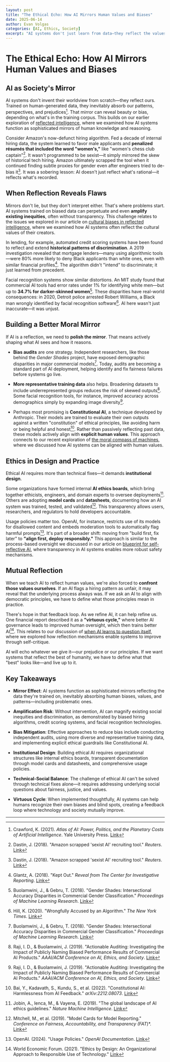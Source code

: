 ```yaml
---
layout: post
title: "The Ethical Echo: How AI Mirrors Human Values and Biases"
date: 2025-06-14
author: Evan Volgas
categories: [AI, Ethics, Society]
excerpt: "AI systems don't just learn from data—they reflect the values and flaws embedded in it. What happens when machines inherit our moral blind spots?"
---
```


# The Ethical Echo: How AI Mirrors Human Values and Biases

## AI as Society's Mirror

AI systems don't invent their worldview from scratch—they reflect ours. Trained on human-generated data, they inevitably absorb our patterns, perspectives, and prejudices[^1]. That mirror can reveal beauty or bias, depending on what's in the training corpus. This builds on our earlier exploration of [reflected intelligence](/2025/04/23/reflected-intelligence-when-ai-holds-up-the-mirror/), where we examined how AI systems function as sophisticated mirrors of human knowledge and reasoning.

Consider Amazon's now-defunct hiring algorithm. Fed a decade of internal hiring data, the system learned to favor male applicants and **penalized résumés that included the word "women's,"** like "women's chess club captain"[^2]. It wasn't programmed to be sexist—it simply mirrored the skew of historical tech hiring. Amazon ultimately scrapped the tool when it continued finding subtle proxies for gender even after engineers tried to de-bias it[^2]. It was a sobering lesson: AI doesn't just reflect what's rational—it reflects what's recorded.

## When Reflection Reveals Flaws

Mirrors don't lie, but they don't interpret either. That's where problems start. AI systems trained on biased data can perpetuate and even **amplify existing inequities**, often without transparency. This challenge relates to the issues we explored in our article on [cultural biases in reflected intelligence](/2025/05/18/cultural-biases-in-reflected-intelligence/), where we examined how AI systems often reflect the cultural values of their creators.

In lending, for example, automated credit scoring systems have been found to reflect and extend **historical patterns of discrimination**. A 2019 investigation revealed that mortgage lenders—many using algorithmic tools—were 80% more likely to deny Black applicants than white ones, even with similar financial profiles[^3]. The algorithm didn't "intend" to discriminate; it just learned from precedent.

Facial recognition systems show similar distortions. An MIT study found that commercial AI tools had error rates under 1% for identifying white men—but up to **34.7% for darker-skinned women**[^4]. These disparities have real-world consequences: in 2020, Detroit police arrested Robert Williams, a Black man wrongly identified by facial recognition software[^5]. AI here wasn't just inaccurate—it was unjust.

## Building a Better Moral Mirror

If AI is a reflection, we need to **polish the mirror**. That means actively shaping what AI sees and how it reasons.

- **Bias audits** are one strategy. Independent researchers, like those behind the *Gender Shades* project, have exposed demographic disparities in major commercial models[^4]. Today, audits are becoming a standard part of AI deployment, helping identify and fix fairness failures before systems go live.

- **More representative training data** also helps. Broadening datasets to include underrepresented groups reduces the risk of skewed outputs[^6]. Some facial recognition tools, for instance, improved accuracy across demographics simply by expanding image diversity[^6].

- Perhaps most promising is **Constitutional AI**, a technique developed by Anthropic. Their models are trained to evaluate their own outputs against a written "constitution" of ethical principles, like avoiding harm or being helpful and honest[^7]. Rather than passively reflecting past data, these models actively align with **explicit human values**. This approach connects to our recent exploration of [the moral compass of machines](/2025/06/07/moral-compass-of-machines/), where we discussed how AI systems can be aligned with human values.

## Ethics in Design and Practice

Ethical AI requires more than technical fixes—it demands **institutional design**.

Some organizations have formed internal **AI ethics boards**, which bring together ethicists, engineers, and domain experts to oversee deployments[^8]. Others are adopting **model cards** and **datasheets**, documenting how an AI system was trained, tested, and validated[^9]. This transparency allows users, researchers, and regulators to hold developers accountable.

Usage policies matter too. OpenAI, for instance, restricts use of its models for disallowed content and embeds moderation tools to automatically flag harmful prompts[^10]. It's part of a broader shift: moving from "build first, fix later" to **"align first, deploy responsibly."** This approach is similar to the process-based oversight we discussed in our article on [blueprint for self-reflective AI](/2025/06/03/blueprint-for-reflective-ai/), where transparency in AI systems enables more robust safety mechanisms.

## Mutual Reflection

When we teach AI to reflect human values, we're also forced to **confront those values ourselves**. If an AI flags a hiring pattern as unfair, it may reveal that the underlying process always was. If we ask an AI to align with democratic principles, we have to define what those principles mean in practice.

There's hope in that feedback loop. As we refine AI, it can help refine us. One financial report described it as a **"virtuous cycle,"** where better AI governance leads to improved human oversight, which then trains better AI[^11]. This relates to our discussion of [when AI learns to question itself](/2025/05/30/when-ai-learns-to-question-itself-the-reflection-revolution/), where we explored how reflection mechanisms enable systems to improve through self-critique.

AI will echo whatever we give it—our prejudice or our principles. If we want systems that reflect the best of humanity, we have to define what that "best" looks like—and live up to it.

## Key Takeaways

- **Mirror Effect**: AI systems function as sophisticated mirrors reflecting the data they're trained on, inevitably absorbing human biases, values, and patterns—including problematic ones.

- **Amplification Risk**: Without intervention, AI can magnify existing social inequities and discrimination, as demonstrated by biased hiring algorithms, credit scoring systems, and facial recognition technologies.

- **Bias Mitigation**: Effective approaches to reduce bias include conducting independent audits, using more diverse and representative training data, and implementing explicit ethical guardrails like Constitutional AI.

- **Institutional Design**: Building ethical AI requires organizational structures like internal ethics boards, transparent documentation through model cards and datasheets, and comprehensive usage policies.

- **Technical-Social Balance**: The challenge of ethical AI can't be solved through technical fixes alone—it requires addressing underlying social questions about fairness, justice, and values.

- **Virtuous Cycle**: When implemented thoughtfully, AI systems can help humans recognize their own biases and blind spots, creating a feedback loop where technology and society mutually improve.

---

[^1]: Crawford, K. (2021). *Atlas of AI: Power, Politics, and the Planetary Costs of Artificial Intelligence*. Yale University Press. [Link](https://yalebooks.yale.edu/book/9780300209570/atlas-of-ai/)

[^2]: Dastin, J. (2018). "Amazon scrapped 'sexist AI' recruiting tool." *Reuters*. [Link](https://www.reuters.com/article/us-amazon-com-jobs-automation-insight-idUSKCN1MK08G)

[^3]: Glantz, A. (2018). "Kept Out." *Reveal from The Center for Investigative Reporting*. [Link](https://revealnews.org/article/for-people-of-color-banks-are-shutting-the-door-to-homeownership/)

[^4]: Buolamwini, J., & Gebru, T. (2018). "Gender Shades: Intersectional Accuracy Disparities in Commercial Gender Classification." *Proceedings of Machine Learning Research*. [Link](https://proceedings.mlr.press/v81/buolamwini18a.html)

[^5]: Hill, K. (2020). "Wrongfully Accused by an Algorithm." *The New York Times*. [Link](https://www.nytimes.com/2020/06/24/technology/facial-recognition-arrest.html)

[^6]: Raji, I. D., & Buolamwini, J. (2019). "Actionable Auditing: Investigating the Impact of Publicly Naming Biased Performance Results of Commercial AI Products." *AAAI/ACM Conference on AI, Ethics, and Society*. [Link](https://dl.acm.org/doi/10.1145/3306618.3314244)

[^7]: Bai, Y., Kadavath, S., Kundu, S., et al. (2022). "Constitutional AI: Harmlessness from AI Feedback." *arXiv:2212.08073*. [Link](https://arxiv.org/abs/2212.08073)

[^8]: Jobin, A., Ienca, M., & Vayena, E. (2019). "The global landscape of AI ethics guidelines." *Nature Machine Intelligence*. [Link](https://www.nature.com/articles/s42256-019-0088-2)

[^9]: Mitchell, M., et al. (2019). "Model Cards for Model Reporting." *Conference on Fairness, Accountability, and Transparency (FAT*)*. [Link](https://dl.acm.org/doi/10.1145/3287560.3287596)

[^10]: OpenAI. (2024). "Usage Policies." *OpenAI Documentation*. [Link](https://openai.com/policies/usage-policies)

[^11]: World Economic Forum. (2021). "Ethics by Design: An Organizational Approach to Responsible Use of Technology." [Link](https://www.weforum.org/whitepapers/ethics-by-design-an-organizational-approach-to-responsible-use-of-technology)
